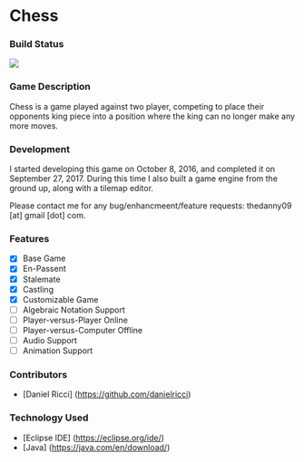 # Chess

### Build Status
<img src="https://travis-ci.org/danielricci/chess.svg?branch=master" />


### Game Description
Chess is a game played against two player, competing to place their opponents king piece into a position where the king can
no longer make any more moves.

### Development
I started developing this game on October 8, 2016, and completed it on September 27, 2017. During this time I also built a game engine from the ground up, along with a tilemap editor.

Please contact me for any bug/enhancmeent/feature requests: thedanny09 [at] gmail [dot] com.

### Features
- [x] Base Game
- [x] En-Passent
- [x] Stalemate
- [x] Castling
- [x] Customizable Game
- [ ] Algebraic Notation Support
- [ ] Player-versus-Player Online
- [ ] Player-versus-Computer Offline
- [ ] Audio Support
- [ ] Animation Support

### Contributors
* [Daniel Ricci] (https://github.com/danielricci)

### Technology Used
* [Eclipse IDE] (https://eclipse.org/ide/)
* [Java]  (https://java.com/en/download/)
